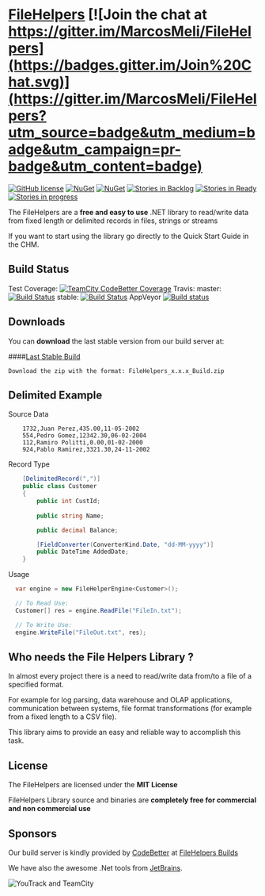 [FileHelpers](http://www.filehelpers.net) [![Join the chat at https://gitter.im/MarcosMeli/FileHelpers](https://badges.gitter.im/Join%20Chat.svg)](https://gitter.im/MarcosMeli/FileHelpers?utm_source=badge&utm_medium=badge&utm_campaign=pr-badge&utm_content=badge) 
===========

[![GitHub license](https://img.shields.io/github/license/MarcosMeli/FileHelpers.svg)](https://github.com/MarcosMeli/FileHelpers#license)
[![NuGet](https://img.shields.io/nuget/vpre/FileHelpers.svg)](https://www.nuget.org/packages/FileHelpers/) [![NuGet](https://img.shields.io/nuget/dt/FileHelpers.svg)](https://www.nuget.org/packages/FileHelpers/)
[![Stories in Backlog](https://badge.waffle.io/MarcosMeli/FileHelpers.png?label=backlog&title=Backlog)](https://waffle.io/MarcosMeli/FileHelpers)
[![Stories in Ready](https://badge.waffle.io/MarcosMeli/FileHelpers.png?label=ready&title=Ready)](https://waffle.io/MarcosMeli/FileHelpers)
[![Stories in progress](https://badge.waffle.io/MarcosMeli/FileHelpers.png?label=in%20progress&title=In%20Progress)](https://waffle.io/MarcosMeli/FileHelpers)

  The FileHelpers are a **free and easy to use** .NET library to read/write data from fixed length or delimited records in files, strings or streams
 
  If you want to start using the library go directly to the Quick Start Guide in the CHM.

Build Status
---------

Test Coverage: [![TeamCity CodeBetter Coverage](https://img.shields.io/teamcity/coverage/FileHelpersMaster.svg)](http://teamcity.codebetter.com/viewLog.html?buildId=lastSuccessful&buildTypeId=FileHelpersMaster&tab=coverage_dotnet) Travis: master: [![Build Status](https://travis-ci.org/MarcosMeli/FileHelpers.svg?branch=master)](https://travis-ci.org/MarcosMeli/FileHelpers)  stable: [![Build Status](https://travis-ci.org/MarcosMeli/FileHelpers.svg?branch=stable)](https://travis-ci.org/MarcosMeli/FileHelpers/branches)  AppVeyor [![Build status](https://ci.appveyor.com/api/projects/status/pi6ipa7wd4vqws35/branch/master?svg=true)](https://ci.appveyor.com/project/MarcosMeli/filehelpers/branch/master) 


Downloads
---------

You can **download** the last stable version from our build server at:

####[Last Stable Build](http://teamcity.codebetter.com/viewLog.html?buildId=lastSuccessful&buildTypeId=FileHelpersStable&tab=artifacts&guest=1)

    Download the zip with the format: FileHelpers_x.x.x_Build.zip


Delimited Example 
-----------------

Source Data
```
    1732,Juan Perez,435.00,11-05-2002 
    554,Pedro Gomez,12342.30,06-02-2004 
    112,Ramiro Politti,0.00,01-02-2000 
    924,Pablo Ramirez,3321.30,24-11-2002 
```
Record Type

```csharp
	[DelimitedRecord(",")]
	public class Customer
	{
		public int CustId;
		
		public string Name;

		public decimal Balance;

		[FieldConverter(ConverterKind.Date, "dd-MM-yyyy")]
		public DateTime AddedDate;
	}
```
Usage

```csharp
  var engine = new FileHelperEngine<Customer>();

  // To Read Use:
  Customer[] res = engine.ReadFile("FileIn.txt");

  // To Write Use:
  engine.WriteFile("FileOut.txt", res);
```

Who needs the File Helpers Library ? 
------------------------------------

  In almost every project there is a need to read/write data from/to a file of a specified format.

  For example for log parsing, data warehouse and OLAP applications, 
  communication between systems, file format transformations 
  (for example from a fixed length to a CSV file).

  This library aims to provide an easy and reliable way to accomplish this task.


License
-------

 The FileHelpers are licensed under the **MIT License**
 
 FileHelpers Library source and binaries are **completely free for commercial and non commercial use**

Sponsors
-----------------

 Our build server is kindly provided by [CodeBetter](http://codebetter.com/) at [FileHelpers Builds](http://teamcity.codebetter.com/project.html?tab=projectOverview&projectId=FileHelpers)

 We have also the awesome .Net tools from [JetBrains](http://www.jetbrains.com/).

 ![YouTrack and TeamCity](http://www.jetbrains.com/img/banners/Codebetter300x250.png)
